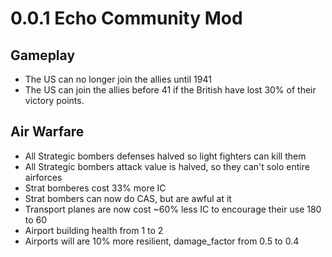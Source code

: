 # 0.0.1  Echo Community Mod

## Gameplay

- The US can no longer join the allies until 1941
- The US can join the allies before 41 if the British have lost 30% of their victory points.

## Air Warfare
- All Strategic bombers defenses halved so light fighters can kill them
- All Strategic bombers attack value is halved, so they can't solo entire airforces
- Strat bomberes cost 33% more IC
- Strat bombers can now do CAS, but are awful at it
- Transport planes are now cost ~60% less IC to encourage their use 180 to 60  
- Airport building health from 1 to 2
- Airports will are 10% more resilient,  damage_factor from 0.5 to 0.4


